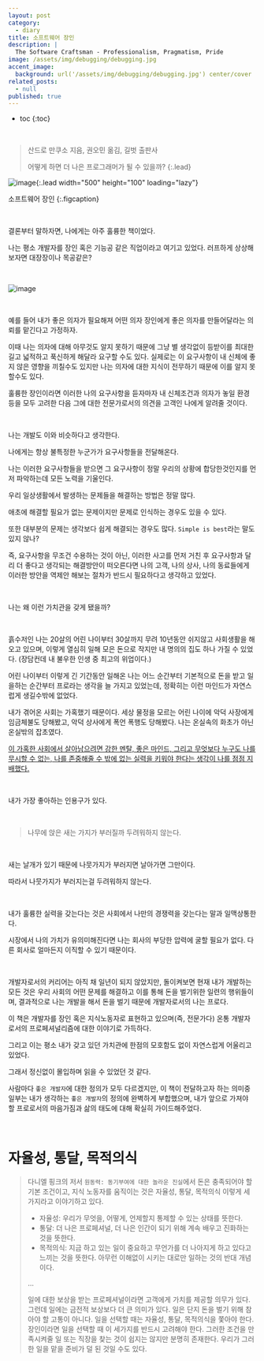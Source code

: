 ```yaml
---
layout: post
category:
  - diary
title: 소프트웨어 장인
description: |
  The Software Craftsman - Professionalism, Pragmatism, Pride
image: /assets/img/debugging/debugging.jpg
accent_image:
  background: url('/assets/img/debugging/debugging.jpg') center/cover
related_posts:
  - null
published: true
---
```


* toc
{:toc}
  
<br />

> 산드로 만쿠소 지음, 권오민 옮김, 길벗 출판사
> 
> 어떻게 하면 더 나은 프로그래머가 될 수 있을까?
{:.lead}

![image](https://user-images.githubusercontent.com/71188307/150118944-a16ff129-5b78-42be-9a02-006e2b3b111e.png){:.lead width="500" height="100" loading="lazy"}

소프트웨어 장인
{:.figcaption}

<br />

결론부터 말하자면, 나에게는 아주 훌륭한 책이었다.

나는 평소 개발자를 장인 혹은 기능공 같은 직업이라고 여기고 있었다. 러프하게 상상해보자면 대장장이나 목공같은?

<br />

![image](https://user-images.githubusercontent.com/71188307/150121651-a073ac74-a1d6-400d-aa3a-3b46868d2ab2.png)

<br />

예를 들어 내가 좋은 의자가 필요해져 어떤 의자 장인에게 좋은 의자를 만들어달라는 의뢰를 맡긴다고 가정하자.

이때 나는 의자에 대해 아무것도 알지 못하기 때문에 그냥 별 생각없이 등받이를 최대한 길고 넓적하고 푹신하게 해달라 요구할 수도 있다. 실제로는 이 요구사항이 내 신체에 좋지 않은 영향을 끼칠수도 있지만 나는 의자에 대한 지식이 전무하기 때문에 이를 알지 못할수도 있다.

훌륭한 장인이라면 이러한 나의 요구사항을 듣자마자 내 신체조건과 의자가 놓일 환경 등을 모두 고려한 다음 그에 대한 전문가로서의 의견을 고객인 나에게 알려줄 것이다.

<br />

나는 개발도 이와 비슷하다고 생각한다.

나에게는 항상 불특정한 누군가가 요구사항들을 전달해온다.

나는 이러한 요구사항들을 받으면 그 요구사항이 정말 우리의 상황에 합당한것인지를 먼저 파악하는데 모든 노력을 기울인다.

우리 일상생활에서 발생하는 문제들을 해결하는 방법은 정말 많다.

애초에 해결할 필요가 없는 문제이지만 문제로 인식하는 경우도 있을 수 있다.

또한 대부분의 문제는 생각보다 쉽게 해결되는 경우도 많다. `Simple is best`라는 말도 있지 않나?

즉, 요구사항을 무조건 수용하는 것이 아닌, 이러한 사고를 먼저 거친 후 요구사항과 달리 더 좋다고 생각되는 해결방안이 떠오른다면 나의 고객, 나의 상사, 나의 동료들에게 이러한 방안을 역제안 해보는 절차가 반드시 필요하다고 생각하고 있었다.

<br />

나는 왜 이런 가치관을 갖게 됐을까?

<br />

흙수저인 나는 20살의 어린 나이부터 30살까지 무려 10년동안 쉬지않고 사회생활을 해오고 있으며, 이렇게 열심히 일해 모은 돈으로 작지만 내 명의의 집도 하나 가질 수 있었다. (장담컨데 내 불우한 인생 중 최고의 위업이다.)

어린 나이부터 이렇게 긴 기간동안 일해온 나는 어느 순간부터 기본적으로 돈을 받고 일을하는 순간부터 프로라는 생각을 늘 가지고 있었는데, 정확히는 이런 마인드가 자연스럽게 생길수밖에 없었다. 

내가 겪어온 사회는 가혹했기 때문이다. 세상 물정을 모르는 어린 나이에 악덕 사장에게 임금체불도 당해봤고, 악덕 상사에게 폭언 폭행도 당해봤다. 나는 온실속의 화초가 아닌 온실밖의 잡초였다.

<u>이 가혹한 사회에서 살아남으려면 강한 멘탈, 좋은 마인드, 그리고 무엇보다 누구도 나를 무시할 수 없는, 나를 존중해줄 수 밖에 없는 실력을 키워야 한다는 생각이 나를 점점 지배했다.</u>

<br />

내가 가장 좋아하는 인용구가 있다.

<br />

> 나무에 앉은 새는 가지가 부러질까 두려워하지 않는다.

<br />

새는 날개가 있기 때문에 나뭇가지가 부러지면 날아가면 그만이다. 

따라서 나뭇가지가 부러지는걸 두려워하지 않는다.

<br />

내가 훌륭한 실력을 갖는다는 것은 사회에서 나만의 경쟁력을 갖는다는 말과 일맥상통한다.

시장에서 나의 가치가 유의미해진다면 나는 회사의 부당한 압력에 굴할 필요가 없다. 다른 회사로 얼마든지 이직할 수 있기 때문이다.

<br />

개발자로서의 커리어는 아직 채 일년이 되지 않았지만, 돌이켜보면 현재 내가 개발하는 모든 것은 우리 사회의 어떤 문제를 해결하고 이를 통해 돈을 벌기위한 일련의 행위들이며, 결과적으로 나는 개발을 해서 돈을 벌기 때문에 개발자로서의 나는 프로다.

이 책은 개발자를 장인 혹은 지식노동자로 표현하고 있으며(즉, 전문가다) 온통 개발자로서의 프로페셔널리즘에 대한 이야기로 가득하다.

그리고 이는 평소 내가 갖고 있던 가치관에 한점의 모호함도 없이 자연스럽게 어울리고 있었다.

그래서 정신없이 몰입하며 읽을 수 있었던 것 같다.

사람마다 `좋은 개발자`에 대한 정의가 모두 다르겠지만, 이 책이 전달하고자 하는 의미중 일부는 내가 생각하는 `좋은 개발자`의 정의에 완벽하게 부합했으며, 내가 앞으로 가져야 할 프로로서의 마음가짐과 삶의 태도에 대해 확실히 가이드해주었다.

<br />

# 자율성, 통달, 목적의식

> 다니엘 핑크의 저서 `원동력: 동기부여에 대한 놀라운 진실`에서 돈은 충족되어야 할 기본 조건이고, 지식 노동자를 움직이는 것은 자율성, 통달, 목적의식 이렇게 세 가지라고 이야기하고 있다.
>
> - 자율성: 우리가 무엇을, 어떻게, 언제할지 통제할 수 있는 상태를 뜻한다.
> - 통달: 더 나은 프로페셔널, 더 나은 인간이 되기 위해 계속 배우고 진화하는 것을 뜻한다.
> - 목적의식: 지금 하고 있는 일이 중요하고 무언가를 더 나아지게 하고 있다고 느끼는 것을 뜻한다. 아무런 이해없이 시키는 대로만 일하는 것의 반대 개념이다.
>
> ...
>
> 일에 대한 보상을 받는 프로페셔널이라면 고객에게 가치를 제공할 의무가 있다. 그런데 일에는 금전적 보상보다 더 큰 의미가 있다. 일은 단지 돈을 벌기 위해 참아야 할 고통이 아니다. 일을 선택할 때는 자율성, 통달, 목적의식을 쫓아야 한다. 장인이라면 일을 선택할 때 이 세가지를 반드시 고려해야 한다. 그러한 조건을 만족시켜줄 일 또는 직장을 찾는 것이 쉽지는 않지만 분명히 존재한다. 우리가 그러한 일을 맡을 준비가 덜 된 것일 수도 있다.

<br />


